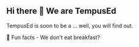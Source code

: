 ## Hi there 👋 We are TempusEd



TempusEd is soon to be a ...
well, you will find out.

🍿 Fun facts - We don't eat breakfast?


